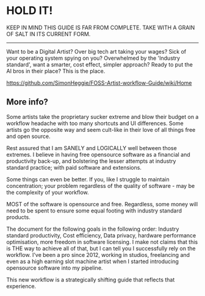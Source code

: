 # HOLD IT!

KEEP IN MIND THIS GUIDE IS FAR FROM COMPLETE. TAKE WITH A GRAIN OF SALT IN ITS CURRENT FORM.

--- 

Want to be a Digital Artist? Over big tech art taking your wages? Sick of your operating system spying on you? Overwhelmed by the 'Industry standard', want a smarter, cost effect, simpler approach? Ready to put the AI bros in their place? This is the place.

https://github.com/SimonHeggie/FOSS-Artist-workflow-Guide/wiki/Home

## More info?

Some artists take the proprietary sucker extreme and blow their budget on a workflow headache with too many shortcuts and UI differences. Some artists go the opposite way and seem cult-like in their love of all things free and open source.

Rest assured that I am SANELY and LOGICALLY well between those extremes. I believe in having free opensource software as a financial and productivity back-up, and bolstering the lesser attempts at industry standard practice; with paid software and extensions.

Some things can even be better. If you, like I struggle to maintain concentration; your problem regardless of the quality of software - may be the complexity of your workflow.

MOST of the software is opensource and free. Regardless, some money will need to be spent to ensure some equal footing with industry standard products. 

The document for the following goals in the following order: Industry standard productivity, Cost efficiency, Data privacy, hardware performance optimisation, more freedom in software licensing. I make not claims that this is THE way to achieve all of that, but I can tell you I successfully rely on the workflow. I've been a pro since 2012, working in studios, freelancing and even as a high earning slot machine artist when I started introducing opensource software into my pipeline. 

This new workflow is a strategically shifting guide that reflects that experience.
